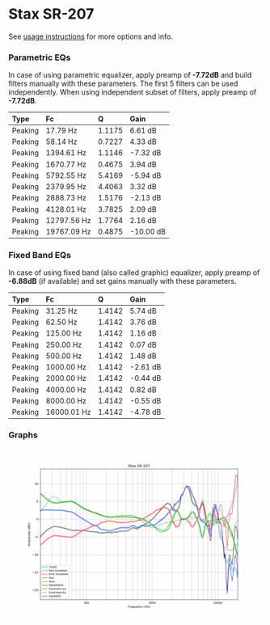 # Stax SR-207
See [usage instructions](https://github.com/jaakkopasanen/AutoEq#usage) for more options and info.

### Parametric EQs
In case of using parametric equalizer, apply preamp of **-7.72dB** and build filters manually
with these parameters. The first 5 filters can be used independently.
When using independent subset of filters, apply preamp of **-7.72dB**.

| Type    | Fc          |      Q | Gain      |
|:--------|:------------|:-------|:----------|
| Peaking | 17.79 Hz    | 1.1175 | 6.61 dB   |
| Peaking | 58.14 Hz    | 0.7227 | 4.33 dB   |
| Peaking | 1394.61 Hz  | 1.1146 | -7.32 dB  |
| Peaking | 1670.77 Hz  | 0.4675 | 3.94 dB   |
| Peaking | 5792.55 Hz  | 5.4169 | -5.94 dB  |
| Peaking | 2379.95 Hz  | 4.4063 | 3.32 dB   |
| Peaking | 2888.73 Hz  | 1.5176 | -2.13 dB  |
| Peaking | 4128.01 Hz  | 3.7825 | 2.09 dB   |
| Peaking | 12797.56 Hz | 1.7764 | 2.16 dB   |
| Peaking | 19767.09 Hz | 0.4875 | -10.00 dB |

### Fixed Band EQs
In case of using fixed band (also called graphic) equalizer, apply preamp of **-6.88dB**
(if available) and set gains manually with these parameters.

| Type    | Fc          |      Q | Gain     |
|:--------|:------------|:-------|:---------|
| Peaking | 31.25 Hz    | 1.4142 | 5.74 dB  |
| Peaking | 62.50 Hz    | 1.4142 | 3.76 dB  |
| Peaking | 125.00 Hz   | 1.4142 | 1.16 dB  |
| Peaking | 250.00 Hz   | 1.4142 | 0.07 dB  |
| Peaking | 500.00 Hz   | 1.4142 | 1.48 dB  |
| Peaking | 1000.00 Hz  | 1.4142 | -2.61 dB |
| Peaking | 2000.00 Hz  | 1.4142 | -0.44 dB |
| Peaking | 4000.00 Hz  | 1.4142 | 0.82 dB  |
| Peaking | 8000.00 Hz  | 1.4142 | -0.55 dB |
| Peaking | 16000.01 Hz | 1.4142 | -4.78 dB |

### Graphs
![](./Stax%20SR-207.png)